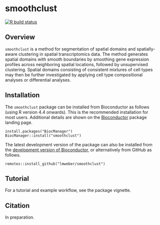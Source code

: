 # smoothclust

[![R build status](https://github.com/lmweber/smoothclust/workflows/R-CMD-check-bioc/badge.svg)](https://github.com/lmweber/smoothclust/actions)


## Overview

`smoothclust` is a method for segmentation of spatial domains and spatially-aware clustering in spatial transcriptomics data. The method generates spatial domains with smooth boundaries by smoothing gene expression profiles across neighboring spatial locations, followed by unsupervised clustering. Spatial domains consisting of consistent mixtures of cell types may then be further investigated by applying cell type compositional analyses or differential analyses.


## Installation

The `smoothclust` package can be installed from Bioconductor as follows (using R version 4.4 onwards). This is the recommended installation for most users. Additional details are shown on the [Bioconductor](https://bioconductor.org/packages/smoothclust) package landing page.

```
install.packages("BiocManager")
BiocManager::install("smoothclust")
```

The latest development version of the package can also be installed from the [development version of Bioconductor](https://contributions.bioconductor.org/use-devel.html), or alternatively from GitHub as follows.

```
remotes::install_github("lmweber/smoothclust")
```


## Tutorial

For a tutorial and example workflow, see the package vignette.


## Citation

In preparation.

